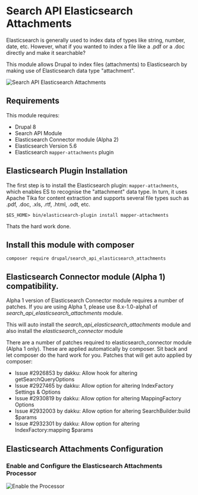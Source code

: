 # Search API Elasticsearch Attachments

Elasticsearch is generally used to index data of types like string, number, date, etc. However, what if you wanted to index a file like a .pdf or a .doc directly and make it searchable?

This module allows Drupal to index files (attachments) to Elasticsearch by making use of Elasticsearch data type "attachment".

![Search API Elasticsearch Attachments](https://www.drupal.org/files/search_api_elasticsearch_attachments.jpg)

## Requirements
This module requires:
* Drupal 8
* Search API Module
* Elasticsearch Connector module (Alpha 2)
* Elasticsearch Version 5.6
* Elasticsearch `mapper-attachments` plugin

## Elasticsearch Plugin Installation
The first step is to install the Elasticsearch plugin: `mapper-attachments`, which enables ES to recognise the "attachment" data type. In turn, it uses Apache Tika for content extraction and supports several file types such as .pdf, .doc, .xls, .rtf, .html, .odt, etc.

```
$ES_HOME> bin/elasticsearch-plugin install mapper-attachments
```
Thats the hard work done.

## Install this module with composer
```
composer require drupal/search_api_elasticsearch_attachments
```

## Elasticsearch Connector module (Alpha 1) compatibility.
Alpha 1 version of Elasticsearch Connector module requires a number of patches. If you are using Alpha 1, please use 8.x-1.0-alpha1 of *search_api_elasticsearch_attachments* module.

This will auto install the *search_api_elasticsearch_attachments* module and also install the *elasticsearch_connector* module

There are a number of patches required to elasticsearch_connector module (Alpha 1 only). These are applied automatically by composer. Sit back and let composer do the hard work for you. Patches that will get auto applied by composer:
* Issue #2926853 by dakku: Allow hook for altering getSearchQueryOptions
* Issue #2927465 by dakku: Allow option for altering IndexFactory Settings & Options
* Issue #2930819 by dakku: Allow option for altering MappingFactory Options
* Issue #2932003 by dakku: Allow option for altering SearchBuilder:build $params
* Issue #2932301 by dakku: Allow option for altering IndexFactory:mapping $params

## Elasticsearch Attachments Configuration
### Enable and Configure the Elasticsearch Attachments Processor
![Enable the Processor](https://www.drupal.org/files/Screen_Shot_2017-12-19_at_11_39_06_pm.jpg)
